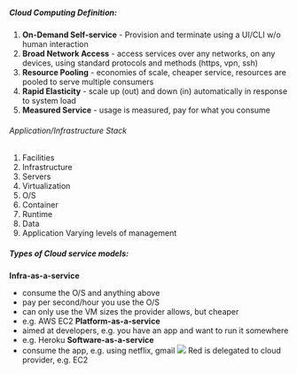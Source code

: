 ##### Cloud Computing Definition:
1. **On-Demand Self-service** - Provision and terminate using a UI/CLI w/o human interaction
2. **Broad Network Access** - access services over any networks, on any devices, using standard protocols and methods (https, vpn, ssh)
3. **Resource Pooling** - economies of scale, cheaper service, resources are pooled to serve multiple consumers
4. **Rapid Elasticity** - scale up (out) and down (in) automatically in response to system load
5. **Measured Service** - usage is measured, pay for what you consume
###### Application/Infrastructure Stack
1. Facilities
2. Infrastructure
3. Servers
4. Virtualization
5. O/S
6. Container
7. Runtime
8. Data
9. Application
Varying levels of management
##### Types of Cloud service models: 
**Infra-as-a-service**
- consume the O/S and anything above
- pay per second/hour you use the O/S
- can only use the VM sizes the provider allows, but cheaper
- e.g. AWS EC2
**Platform-as-a-service**
- aimed at developers, e.g. you have an app and want to run it somewhere
- e.g. Heroku
**Software-as-a-service**
- consume the app, e.g. using netflix, gmail
![](Pasted%20image%2020220806160219.png)
Red is delegated to cloud provider, e.g. EC2
